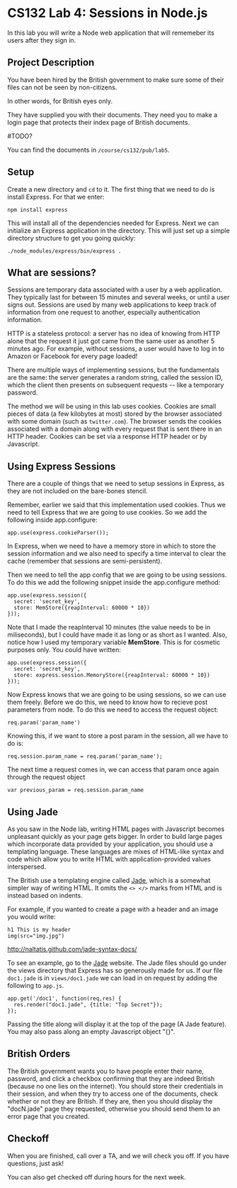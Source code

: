 CS132 Lab 4: Sessions in Node.js
================================
In this lab you will write a Node web application
that will rememeber its users after they sign in.

Project Description
-------------------
You have been hired by the British government to make sure some of 
their files can not be seen by non-citizens.

In other words, for British eyes only.

They have supplied you with their documents. They need you to
make a login page that protects their index page of
British documents.

#TODO?

You can find the documents in `/course/cs132/pub/lab5`.

Setup
------
Create a new directory and `cd` to it. The first thing
that we need to do is install Express. For that we enter: 

```
npm install express
```

This will install all of the dependencies needed for Express. Next we can initialize an Express application in
the directory. This will just set up a simple directory structure to get you going
quickly:

```
./node_modules/express/bin/express .
```

What are sessions?
-----------------
Sessions are temporary data associated with a user by a web application.
They typically last for between 15 minutes and several weeks, or until a user signs out.
Sessions are used by many web applications to keep track of
information from one request to another, especially authentication information.

HTTP is a stateless protocol: a server has no idea of knowing from
HTTP alone that the request it just got came from the same user as another
5 minutes ago. For example, without sessions, a user would have to log in
to Amazon or Facebook for every page loaded!

There are multiple ways of implementing sessions, but the fundamentals are
the same: the server generates a random string, called the session ID, which
the client then presents on subsequent requests -- like a temporary
password.

The method we will be using in this lab uses cookies.
Cookies are small pieces of data (a few kilobytes at most)
stored by the browser associated with some domain (such as `twitter.com`).
The browser sends the cookies associated with a domain along with
every request that is sent there in an HTTP header. Cookies
can be set via a response HTTP header or by Javascript.


Using Express Sessions
----------------
There are a couple of things that we need to setup sessions in Express,
as they are not included on the bare-bones stencil.

Remember, earlier we said that this implementation used cookies.
Thus we need to tell Express that we are going to use cookies.
So we add the following inside app.configure:

```
app.use(express.cookieParser());
```

In Express, when we
need to have a memory store in which to store the session information
and we also need to specify a time interval to clear the cache (remember
that sessions are semi-persistent).

Then we need to tell the app config that we are going to be using sessions.
To do this we add the following snippet inside the app.configure method:

```
app.use(express.session({
  secret: 'secret_key',
  store: MemStore({reapInterval: 60000 * 10})
}));
```

Note that I made the reapInterval 10 minutes (the value needs to be in miliseconds),
but I could have made it as long or as short as I wanted. Also, notice 
how I used my temporary variable <b>MemStore</b>. This is for cosmetic purposes only.
You could have written:

```
app.use(express.session({
  secret: 'secret_key',
  store: express.session.MemoryStore({reapInterval: 60000 * 10})
}));
```

Now Express knows that we are going to be using sessions, so we can use them freely.
Before we do this, we need to know how to recieve post parameters from node.
To do this we need to access the request object:

```
req.param('param_name')
```

Knowing this, if we want to store a post param in the session, all we have to do is:

```
req.session.param_name = req.param('param_name');
```

The next time a request comes in, we can access that param once again through the request object

```
var previous_param = req.session.param_name
```

Using Jade
-----

As you saw in the Node lab, writing HTML pages with Javascript becomes
unpleasant quickly as your page gets bigger. In order to build large
pages which incorporate data provided by your application, you should
use a templating language. These languages are mixes of HTML-like syntax
and code which allow you to write HTML with application-provided values
interspersed.

The British use a templating engine called <a href="http://jade-lang.com/">Jade</a>,
which is a somewhat simpler way of writing HTML. It omits the `<> </>` marks from
HTML and is instead based on indents.

For example, if you wanted to create a page with a header and an image you would write:

```
h1 This is my header
img(src="img.jpg")
```

http://naltatis.github.com/jade-syntax-docs/

To see an example, go to the <a href="http://jade-lang.com">Jade</a> website.
The Jade files should go under the views directory that Express has so generously
made for us. If our file `doc1.jade` is in `views/doc1.jade` we can load
in on request by adding the following to `app.js`.

```
app.get('/doc1', function(req,res) {
  res.render("doc1.jade", {title: "Top Secret"});
});
```

Passing the title along will display it at the top of the page (A Jade feature).
You may also pass along an empty Javascript object "{}".

British Orders
---------------
The British government wants you to have people enter their name, password,
and click a checkbox confirming that they are indeed British (because no one lies on the internet).
You should store their credentials in their session, and when they try to access one 
of the documents, check whether or not they are British. If they are,
then you should display the "docN.jade" page they requested, otherwise you should
send them to an error page that you created.

Checkoff
-------------
When you are finished, call over a TA, and we will check you off. If you have questions, just ask! 

You can also get checked off during hours for the next week.

